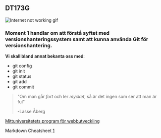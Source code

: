 ## DT173G 

![Internet not working gif](https://github.com/saadeghi/saadeghi/raw/master/dino.gif)

### Moment 1 handlar om att förstå syftet med versionshanteringssystem samt att kunna använda Git för versionshantering.

**Vi skall bland annat bekanta oss med**:  
* git config
* git init
* git status
* git add
* git commit

>"Om man går _fort_ och ler _mycket_, så är det ingen som ser att man är ful"
>
> -Lasse Åberg

[Mittuniversitetets program för webbutveckling](https://www.miun.se/webbutveckling)

Markdown Cheatsheet [1]

[1]: https://github.com/adam-p/markdown-here/wiki/Markdown-Cheatsheet
